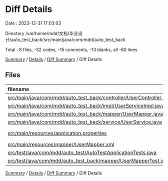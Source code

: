 # Diff Details

Date : 2023-12-31 17:03:03

Directory /var/home/mdd/文档/毕业设计/auto_test_back/src/main/java/com/mdd/auto_test_back

Total : 8 files,  -32 codes, -15 comments, -13 blanks, all -60 lines

[Summary](results.md) / [Details](details.md) / [Diff Summary](diff.md) / Diff Details

## Files
| filename | language | code | comment | blank | total |
| :--- | :--- | ---: | ---: | ---: | ---: |
| [src/main/java/com/mdd/auto_test_back/controller/UserController.java](/src/main/java/com/mdd/auto_test_back/controller/UserController.java) | Java | 4 | 0 | 0 | 4 |
| [src/main/java/com/mdd/auto_test_back/impl/UserServiceImpl.java](/src/main/java/com/mdd/auto_test_back/impl/UserServiceImpl.java) | Java | 10 | 0 | 1 | 11 |
| [src/main/java/com/mdd/auto_test_back/mapper/UserMapper.java](/src/main/java/com/mdd/auto_test_back/mapper/UserMapper.java) | Java | 1 | 0 | 2 | 3 |
| [src/main/java/com/mdd/auto_test_back/service/UserService.java](/src/main/java/com/mdd/auto_test_back/service/UserService.java) | Java | 1 | 0 | 1 | 2 |
| [src/main/resources/application.properties](/src/main/resources/application.properties) | Java Properties | -8 | 0 | -3 | -11 |
| [src/main/resources/mapper/UserMapper.xml](/src/main/resources/mapper/UserMapper.xml) | XML | -10 | -15 | -2 | -27 |
| [src/test/java/com/mdd/auto_test/AutoTestApplicationTests.java](/src/test/java/com/mdd/auto_test/AutoTestApplicationTests.java) | Java | -9 | 0 | -5 | -14 |
| [src/test/java/com/mdd/auto_test_back/mapper/UserMapperTest.java](/src/test/java/com/mdd/auto_test_back/mapper/UserMapperTest.java) | Java | -21 | 0 | -7 | -28 |

[Summary](results.md) / [Details](details.md) / [Diff Summary](diff.md) / Diff Details